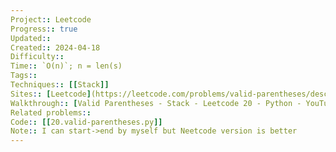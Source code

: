 ```yaml
---
Project:: Leetcode
Progress:: true
Updated:: 
Created:: 2024-04-18
Difficulty:: 
Time:: `O(n)`; n = len(s)
Tags:: 
Techniques:: [[Stack]]
Sites:: [Leetcode](https://leetcode.com/problems/valid-parentheses/description/)
Walkthrough:: [Valid Parentheses - Stack - Leetcode 20 - Python - YouTube](https://www.youtube.com/watch?v=WTzjTskDFMg)
Related problems:: 
Code:: [[20.valid-parentheses.py]]
Note:: I can start->end by myself but Neetcode version is better 
---
```

